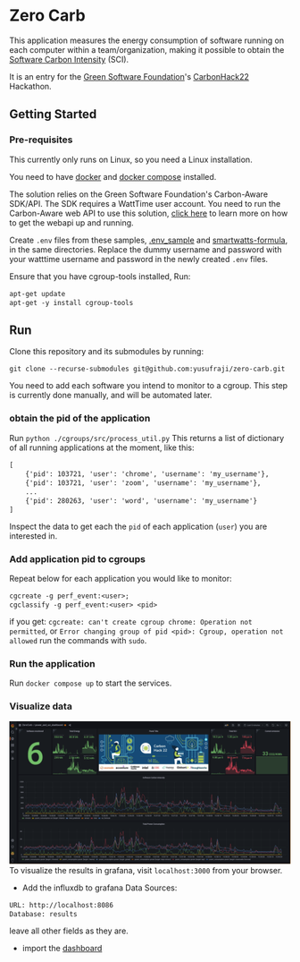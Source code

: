 # Zero Carb

This application measures the energy consumption of software running on each computer within a team/organization, making it possible to obtain the [Software Carbon Intensity](https://github.com/Green-Software-Foundation/software_carbon_intensity) (SCI).

It is an entry for the [Green Software Foundation](https://greensoftware.foundation/)'s [CarbonHack22](https://taikai.network/gsf/hackathons/carbonhack22/overview) Hackathon.
## Getting Started

### Pre-requisites

This currently only runs on Linux, so you need a Linux installation.

You need to have [docker](https://docs.docker.com/engine/install/) and [docker compose](https://docs.docker.com/compose/install/) installed.

The solution relies on the Green Software Foundation's Carbon-Aware SDK/API. 
The SDK requires a WattTime user account. 
You need to run the Carbon-Aware web API  to use this solution, [click here]() to learn more on how to get the webapi up and running.

Create `.env` files from these samples, [.env_sample](.env) and [smartwatts-formula](smartwatts-formula/.env), in the same directories. 
Replace the dummy username and password with your watttime username and password in the newly created `.env` files.

Ensure that you have cgroup-tools installed, Run:
```
apt-get update
apt-get -y install cgroup-tools
```

## Run

Clone this repository and its submodules by running:

```
git clone --recurse-submodules git@github.com:yusufraji/zero-carb.git
```

You need to add each software you intend to monitor to a cgroup.
This step is currently done manually, and will be automated later.

### obtain the pid of the application
Run `python ./cgroups/src/process_util.py`
This returns a list of dictionary of all running applications at the moment, like this:
```
[
    {'pid': 103721, 'user': 'chrome', 'username': 'my_username'},
    {'pid': 103721, 'user': 'zoom', 'username': 'my_username'},
    ...
    {'pid': 280263, 'user': 'word', 'username': 'my_username'}    
]
```
Inspect the data to get each the `pid` of each application (`user`) you are interested in.

### Add application pid to cgroups
Repeat below for each application you would like to monitor:
```
cgcreate -g perf_event:<user>;
cgclassify -g perf_event:<user> <pid>
```
if you get:
`cgcreate: can't create cgroup chrome: Operation not permitted`, 
or `Error changing group of pid <pid>: Cgroup, operation not allowed`
run the commands with `sudo`.

### Run the application
Run `docker compose up` to start the services.

### Visualize data
![grafana dashboard](images/2022-11-03_15-59.png)
To visualize the results in grafana, visit `localhost:3000` from your browser. 
* Add the influxdb to grafana Data Sources:
```
URL: http://localhost:8086
Database: results
```
leave all other fields as they are.
* import the [dashboard](power_and_sci_dashboard.json)
